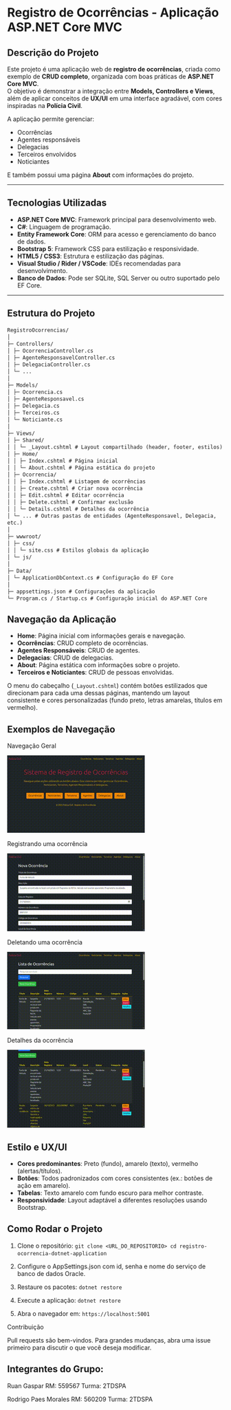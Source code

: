 # Registro de Ocorrências - Aplicação ASP.NET Core MVC

## Descrição do Projeto

Este projeto é uma aplicação web de **registro de ocorrências**, criada como exemplo de **CRUD completo**, organizada com boas práticas de **ASP.NET Core MVC**.  
O objetivo é demonstrar a integração entre **Models, Controllers e Views**, além de aplicar conceitos de **UX/UI** em uma interface agradável, com cores inspiradas na **Polícia Civil**.

A aplicação permite gerenciar:
- Ocorrências
- Agentes responsáveis
- Delegacias
- Terceiros envolvidos
- Noticiantes

E também possui uma página **About** com informações do projeto.

---

## Tecnologias Utilizadas

- **ASP.NET Core MVC**: Framework principal para desenvolvimento web.
- **C#**: Linguagem de programação.
- **Entity Framework Core**: ORM para acesso e gerenciamento do banco de dados.
- **Bootstrap 5**: Framework CSS para estilização e responsividade.
- **HTML5 / CSS3**: Estrutura e estilização das páginas.
- **Visual Studio / Rider / VSCode**: IDEs recomendadas para desenvolvimento.
- **Banco de Dados**: Pode ser SQLite, SQL Server ou outro suportado pelo EF Core.

---

## Estrutura do Projeto

```
RegistroOcorrencias/
│
├─ Controllers/
│ ├─ OcorrenciaController.cs
│ ├─ AgenteResponsavelController.cs
│ ├─ DelegaciaController.cs
│ └─ ...
│
├─ Models/
│ ├─ Ocorrencia.cs
│ ├─ AgenteResponsavel.cs
│ ├─ Delegacia.cs
│ ├─ Terceiros.cs
│ └─ Noticiante.cs
│
├─ Views/
│ ├─ Shared/
│ │ └─ _Layout.cshtml # Layout compartilhado (header, footer, estilos)
│ ├─ Home/
│ │ ├─ Index.cshtml # Página inicial
│ │ └─ About.cshtml # Página estática do projeto
│ ├─ Ocorrencia/
│ │ ├─ Index.cshtml # Listagem de ocorrências
│ │ ├─ Create.cshtml # Criar nova ocorrência
│ │ ├─ Edit.cshtml # Editar ocorrência
│ │ ├─ Delete.cshtml # Confirmar exclusão
│ │ └─ Details.cshtml # Detalhes da ocorrência
│ └─ ... # Outras pastas de entidades (AgenteResponsavel, Delegacia, etc.)
│
├─ wwwroot/
│ ├─ css/
│ │ └─ site.css # Estilos globais da aplicação
│ └─ js/
│
├─ Data/
│ └─ ApplicationDbContext.cs # Configuração do EF Core
│
├─ appsettings.json # Configurações da aplicação
└─ Program.cs / Startup.cs # Configuração inicial do ASP.NET Core
```


## Navegação da Aplicação

- **Home**: Página inicial com informações gerais e navegação.
- **Ocorrências**: CRUD completo de ocorrências.
- **Agentes Responsáveis**: CRUD de agentes.
- **Delegacias**: CRUD de delegacias.
- **About**: Página estática com informações sobre o projeto.
- **Terceiros e Noticiantes**: CRUD de pessoas envolvidas.

O menu do cabeçalho (`_Layout.cshtml`) contém botões estilizados que direcionam para cada uma dessas páginas, mantendo um layout consistente e cores personalizadas (fundo preto, letras amarelas, títulos em vermelho).

## Exemplos de Navegação
Navegação Geral

![Demonstração](./wwwroot/Images/navegacao.gif)


Registrando uma ocorrência

![Demonstração](./wwwroot/Images/ocorrencia02.gif)


Deletando uma ocorrência

![Demonstração](./wwwroot/Images/deleting.gif)

Detalhes da ocorrência

![Demonstração](./wwwroot/Images/ocorrencia01.gif)


## Estilo e UX/UI

- **Cores predominantes**: Preto (fundo), amarelo (texto), vermelho (alertas/títulos).
- **Botões**: Todos padronizados com cores consistentes (ex.: botões de ação em amarelo).
- **Tabelas**: Texto amarelo com fundo escuro para melhor contraste.
- **Responsividade**: Layout adaptável a diferentes resoluções usando Bootstrap.


## Como Rodar o Projeto

1. Clone o repositório:
   `git clone <URL_DO_REPOSITORIO>
   cd registro-ocorrencia-dotnet-application`


2. Configure o AppSettings.json com id, senha e nome do serviço de banco de dados Oracle.

3. Restaure os pacotes:
`dotnet restore`

 
4. Execute a aplicação:
`dotnet restore`


5. Abra o navegador em:
`https://localhost:5001`

Contribuição

Pull requests são bem-vindos. Para grandes mudanças, abra uma issue primeiro para discutir o que você deseja modificar.

## Integrantes do Grupo:
Ruan Gaspar
RM: 559567
Turma: 2TDSPA 

Rodrigo Paes Morales
RM: 560209
Turma: 2TDSPA